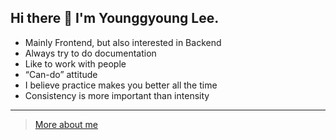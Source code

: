 ## Hi there 👋 I'm Younggyoung Lee.

- Mainly Frontend, but also interested in Backend
- Always try to do documentation
- Like to work with people
- “Can-do” attitude
- I believe practice makes you better all the time
- Consistency is more important than intensity

---

> [More about me](https://personal-portfolio-seven-swart.vercel.app/)
